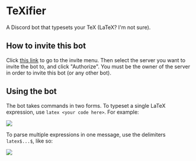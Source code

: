 # TeXifier
A Discord bot that typesets your TeX (LaTeX? I'm not sure).

## How to invite this bot
Click [this link](http://bit.ly/2zODVhE) to go to the invite menu. Then select the server you want to invite the bot to, and click "Authorize". You must be the owner of the server in order to invite this bot (or any other bot).

## Using the bot
The bot takes commands in two forms. To typeset a single LaTeX expression, use `latex <your code here>`. For example:

![](https://i.imgur.com/z9ZL8Lr.png)

To parse multiple expressions in one message, use the delimiters `latex$...$`, like so:

![](https://i.imgur.com/dIDhjdT.png)